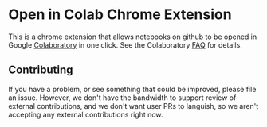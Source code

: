 # Open in Colab Chrome Extension

This is a chrome extension that allows notebooks on github to be opened in
Google [Colaboratory](https://colab.research.google.com) in one click. See the
Colaboratory [FAQ](https://research.google.com/colaboratory/faq.html) for
details.

## Contributing

If you have a problem, or see something that could be improved, please file an
issue. However, we don't have the bandwidth to support review of external
contributions, and we don't want user PRs to languish, so we aren't accepting
any external contributions right now.
